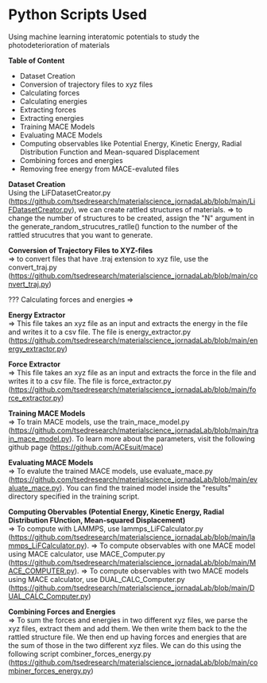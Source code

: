 # Python Scripts Used
Using machine learning interatomic potentials to study the photodeterioration of materials

**Table of Content**
  - Dataset Creation
  - Conversion of trajectory files to xyz files
  - Calculating forces 
  - Calculating energies
  - Extracting forces
  - Extracting energies
  - Training MACE Models
  - Evaluating MACE Models
  - Computing observables like Potential Energy, Kinetic Energy, Radial Distribution Function and Mean-squared Displacement
  - Combining forces and energies
  - Removing free energy from MACE-evaluted files

  **Dataset Creation** <br />
        Using the LiFDatasetCreator.py (https://github.com/tsedresearch/materialscience_jornadaLab/blob/main/LiFDatasetCreator.py), we can create rattled structures of materials. 
           => to change the number of structures to be created, assign the "N" argument in the generate_random_strucutres_ratlle() function to the number of the rattled strucutres that you want to generate.

  **Conversion of Trajectory Files to XYZ-files**<br />
         => to convert files that have .traj extension to xyz file, use the convert_traj.py (https://github.com/tsedresearch/materialscience_jornadaLab/blob/main/convert_traj.py)

  ??? Calculating forces and energies
     => 
     
 **Energy Extractor**<br />
        => This file takes an xyz file as an input and extracts the energy in the file and writes it to a csv file. The file is energy_extractor.py (https://github.com/tsedresearch/materialscience_jornadaLab/blob/main/energy_extractor.py)

 **Force Extractor**<br />
        => This file takes an xyz file as an input and extracts the force in the file and writes it to a csv file. The file is force_extractor.py (https://github.com/tsedresearch/materialscience_jornadaLab/blob/main/force_extractor.py)
    
 **Training MACE Models**<br />
         => To train MACE models, use the train_mace_model.py (https://github.com/tsedresearch/materialscience_jornadaLab/blob/main/train_mace_model.py). To learn more about the parameters, visit the following github page (https://github.com/ACEsuit/mace)

  **Evaluating MACE Models**<br />
          => To evalute the trained MACE models, use evaluate_mace.py (https://github.com/tsedresearch/materialscience_jornadaLab/blob/main/evaluate_mace.py). You can find the trained model inside the "results" directory specified in the training script.

   **Computing Obervables (Potential Energy, Kinetic Energy, Radial Distribution FUnction, Mean-squared Displacement)**<br />
       => To compute with LAMMPS, use lammps_LiFCalculator.py (https://github.com/tsedresearch/materialscience_jornadaLab/blob/main/lammps_LiFCalculator.py).
       => To compute observables with one MACE model using MACE calculator, use MACE_Computer.py (https://github.com/tsedresearch/materialscience_jornadaLab/blob/main/MACE_COMPUTER.py).
       => To compute observables with two MACE models using MACE calculator, use DUAL_CALC_Computer.py (https://github.com/tsedresearch/materialscience_jornadaLab/blob/main/DUAL_CALC_Computer.py)

  **Combining Forces and Energies**<br />
        => To sum the forces and energies in two different xyz files, we parse the xyz files, extract them and add them. We then write them back to the the rattled structure file. We then end up having forces and energies that are the sum of those in the two different xyz files. We can do this using the following script combiner_forces_energy.py (https://github.com/tsedresearch/materialscience_jornadaLab/blob/main/combiner_forces_energy.py)
     
   
     

 
   
   
     
           
                                        
